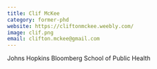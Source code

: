 ```yaml
---
title: Clif McKee
category: former-phd
website: https://cliftonmckee.weebly.com/
image: clif.png
email: clifton.mckee@gmail.com
---
```


Johns Hopkins Bloomberg School of Public Health
